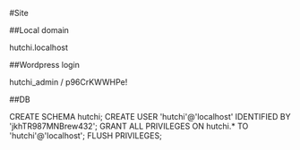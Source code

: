 #Site

##Local domain

hutchi.localhost

##Wordpress login

hutchi_admin / p96CrKWWHPe!

##DB

CREATE SCHEMA hutchi;
CREATE USER 'hutchi'@'localhost' IDENTIFIED BY 'jkhTR987MNBrew432';
GRANT ALL PRIVILEGES ON hutchi.* TO 'hutchi'@'localhost';
FLUSH PRIVILEGES;

